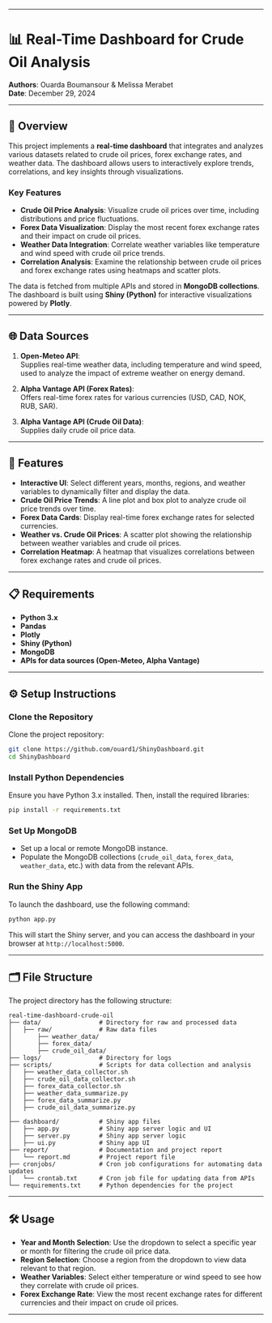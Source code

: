 

---

# 📊 Real-Time Dashboard for Crude Oil Analysis

**Authors**: Ouarda Boumansour & Melissa Merabet  
**Date**: December 29, 2024  

---

## 🌟 Overview

This project implements a **real-time dashboard** that integrates and analyzes various datasets related to crude oil prices, forex exchange rates, and weather data. The dashboard allows users to interactively explore trends, correlations, and key insights through visualizations.

### Key Features
- **Crude Oil Price Analysis**: Visualize crude oil prices over time, including distributions and price fluctuations.
- **Forex Data Visualization**: Display the most recent forex exchange rates and their impact on crude oil prices.
- **Weather Data Integration**: Correlate weather variables like temperature and wind speed with crude oil price trends.
- **Correlation Analysis**: Examine the relationship between crude oil prices and forex exchange rates using heatmaps and scatter plots.

The data is fetched from multiple APIs and stored in **MongoDB collections**. The dashboard is built using **Shiny (Python)** for interactive visualizations powered by **Plotly**.

---

## 🌐 Data Sources

1. **Open-Meteo API**:  
   Supplies real-time weather data, including temperature and wind speed, used to analyze the impact of extreme weather on energy demand.

2. **Alpha Vantage API (Forex Rates)**:  
   Offers real-time forex rates for various currencies (USD, CAD, NOK, RUB, SAR).

3. **Alpha Vantage API (Crude Oil Data)**:  
   Supplies daily crude oil price data.

---

## 🔧 Features

- **Interactive UI**: Select different years, months, regions, and weather variables to dynamically filter and display the data.
- **Crude Oil Price Trends**: A line plot and box plot to analyze crude oil price trends over time.
- **Forex Data Cards**: Display real-time forex exchange rates for selected currencies.
- **Weather vs. Crude Oil Prices**: A scatter plot showing the relationship between weather variables and crude oil prices.
- **Correlation Heatmap**: A heatmap that visualizes correlations between forex exchange rates and crude oil prices.

---

## 📋 Requirements

- **Python 3.x**
- **Pandas**
- **Plotly**
- **Shiny (Python)**
- **MongoDB**
- **APIs for data sources (Open-Meteo, Alpha Vantage)**

---

## ⚙️ Setup Instructions

### Clone the Repository
Clone the project repository:
```bash
git clone https://github.com/ouard1/ShinyDashboard.git
cd ShinyDashboard
```

### Install Python Dependencies
Ensure you have Python 3.x installed. Then, install the required libraries:
```bash
pip install -r requirements.txt
```

### Set Up MongoDB
- Set up a local or remote MongoDB instance.
- Populate the MongoDB collections (`crude_oil_data`, `forex_data`, `weather_data`, etc.) with data from the relevant APIs.

### Run the Shiny App
To launch the dashboard, use the following command:
```bash
python app.py
```
This will start the Shiny server, and you can access the dashboard in your browser at `http://localhost:5000`.

---

## 🗂️ File Structure

The project directory has the following structure:

```plaintext
real-time-dashboard-crude-oil
├── data/                # Directory for raw and processed data
│   ├── raw/             # Raw data files
│       ├── weather_data/
│       ├── forex_data/
│       ├── crude_oil_data/
├── logs/                # Directory for logs
├── scripts/             # Scripts for data collection and analysis
│   ├── weather_data_collector.sh
│   ├── crude_oil_data_collector.sh 
│   ├── forex_data_collector.sh    
│   ├── weather_data_summarize.py
│   ├── forex_data_summarize.py
│   ├── crude_oil_data_summarize.py       
│        
├── dashboard/           # Shiny app files
│   ├── app.py           # Shiny app server logic and UI
│   ├── server.py        # Shiny app server logic
│   ├── ui.py            # Shiny app UI
├── report/              # Documentation and project report
│   └── report.md        # Project report file
├── cronjobs/            # Cron job configurations for automating data updates
│   └── crontab.txt      # Cron job file for updating data from APIs
└── requirements.txt     # Python dependencies for the project
```

---

## 🛠️ Usage

- **Year and Month Selection**: Use the dropdown to select a specific year or month for filtering the crude oil price data.
- **Region Selection**: Choose a region from the dropdown to view data relevant to that region.
- **Weather Variables**: Select either temperature or wind speed to see how they correlate with crude oil prices.
- **Forex Exchange Rate**: View the most recent exchange rates for different currencies and their impact on crude oil prices.

---

